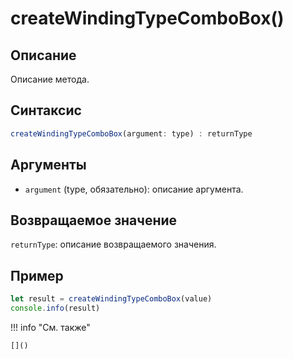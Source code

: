 # createWindingTypeComboBox()

## Описание
Описание метода.

## Синтаксис
```javascript
createWindingTypeComboBox(argument: type) : returnType
```

## Аргументы
- `argument` (type, обязательно): описание аргумента.

## Возвращаемое значение
`returnType`: описание возвращаемого значения.

## Пример
```javascript linenums="1"
let result = createWindingTypeComboBox(value)
console.info(result)
```

!!! info "См. также"

    []()

